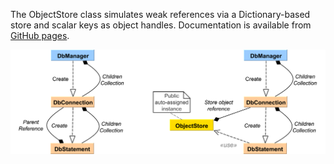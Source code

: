 The ObjectStore class simulates weak references via a Dictionary-based store and scalar keys as object handles. Documentation is available from [GitHub pages](https://pchemguy.github.io/ObjectStore/).

![](https://github.com/pchemguy/ObjectStore/raw/develop/Assets/Diagrams/CircularReferenceCombi.png)
